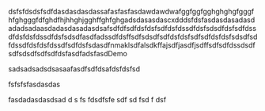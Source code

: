 dsfsfdsdsfsdfdasdasdasdassafasfasfasdawdawdwafggfggfgghghghgfgggfhfghgggfdfghdfhjhhghjgghffghfghgadsdasasdascxdddsfdsfasdasdasadasdadadsadaasdadasdasadasdsafsdfdfsdfdsfdsfsdfdsfdssdfdsfsdsdfdsfsdfdssdfdsfdsfdssdfdsfsdsdfasdfadssdfdsffsdfsdsdfsdfdsfdsfsdfsdfdsfdsfsdsdfsdfdssdfdsfdsfdssdfsdfdsfsdasdfnmaklsdfalsdkffajsdfjasdfjsdffsdfsdfdssdsdfsdfsdsdfsdfsdfdsfasdfadsfasdDemo


sadsadsadsdsasaafasdfsdfdsafdsfdsfsd


fsfsfsfasdasdas

fasdadasdasdsad
d
s
fs
fdsdfsfe 
sdf
sd
fsd
f
dsf
